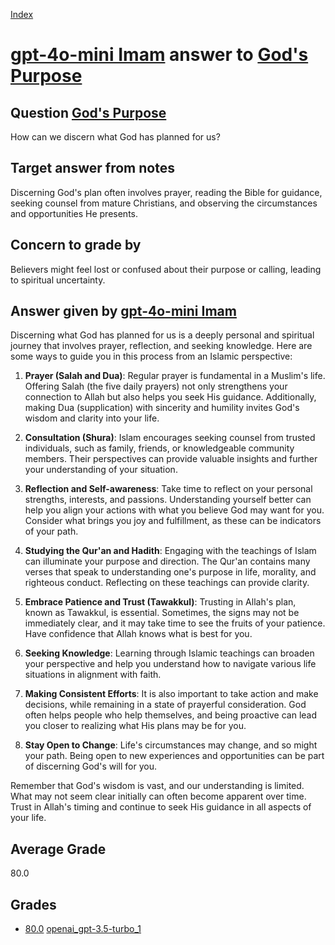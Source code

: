 
[Index](../../../index.md)
# [gpt-4o-mini Imam](../../answering_models/gpt-4o-mini_Imam.md) answer to [God's Purpose](../../questions/God's_Purpose.md)

## Question [God's Purpose](../../questions/God's_Purpose.md)
How can we discern what God has planned for us?

## Target answer from notes
Discerning God's plan often involves prayer, reading the Bible for guidance, seeking counsel from mature Christians, and observing the circumstances and opportunities He presents.

## Concern to grade by
Believers might feel lost or confused about their purpose or calling, leading to spiritual uncertainty.

## Answer given by [gpt-4o-mini Imam](../../answering_models/gpt-4o-mini_Imam.md)
Discerning what God has planned for us is a deeply personal and spiritual journey that involves prayer, reflection, and seeking knowledge. Here are some ways to guide you in this process from an Islamic perspective:

1. **Prayer (Salah and Dua)**: Regular prayer is fundamental in a Muslim's life. Offering Salah (the five daily prayers) not only strengthens your connection to Allah but also helps you seek His guidance. Additionally, making Dua (supplication) with sincerity and humility invites God's wisdom and clarity into your life.

2. **Consultation (Shura)**: Islam encourages seeking counsel from trusted individuals, such as family, friends, or knowledgeable community members. Their perspectives can provide valuable insights and further your understanding of your situation.

3. **Reflection and Self-awareness**: Take time to reflect on your personal strengths, interests, and passions. Understanding yourself better can help you align your actions with what you believe God may want for you. Consider what brings you joy and fulfillment, as these can be indicators of your path.

4. **Studying the Qur'an and Hadith**: Engaging with the teachings of Islam can illuminate your purpose and direction. The Qur'an contains many verses that speak to understanding one's purpose in life, morality, and righteous conduct. Reflecting on these teachings can provide clarity.

5. **Embrace Patience and Trust (Tawakkul)**: Trusting in Allah's plan, known as Tawakkul, is essential. Sometimes, the signs may not be immediately clear, and it may take time to see the fruits of your patience. Have confidence that Allah knows what is best for you.

6. **Seeking Knowledge**: Learning through Islamic teachings can broaden your perspective and help you understand how to navigate various life situations in alignment with faith.

7. **Making Consistent Efforts**: It is also important to take action and make decisions, while remaining in a state of prayerful consideration. God often helps people who help themselves, and being proactive can lead you closer to realizing what His plans may be for you.

8. **Stay Open to Change**: Life's circumstances may change, and so might your path. Being open to new experiences and opportunities can be part of discerning God's will for you.

Remember that God's wisdom is vast, and our understanding is limited. What may not seem clear initially can often become apparent over time. Trust in Allah's timing and continue to seek His guidance in all aspects of your life.

## Average Grade
80.0

## Grades
 * [80.0](./God's_Purpose_grades/openai_gpt-3.5-turbo_1.md) [openai_gpt-3.5-turbo_1](../../answering_models/openai_gpt-3.5-turbo_1.md)
